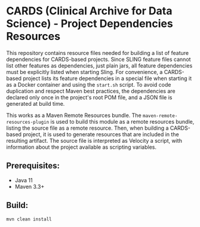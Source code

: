 # CARDS (Clinical Archive for Data Science) - Project Dependencies Resources

This repository contains resource files needed for building a list of feature dependencies for CARDS-based projects.
Since SLING feature files cannot list other features as dependencies, just plain jars, all feature dependencies must be explicitly listed when starting Sling.
For convenience, a CARDS-based project lists its feature dependencies in a special file when starting it as a Docker container and using the `start.sh` script.
To avoid code duplication and respect Maven best practices, the dependencies are declared only once in the project's root POM file, and a JSON file is generated at build time.

This works as a Maven Remote Resources bundle.
The `maven-remote-resources-plugin` is used to build this module as a remote resources bundle,
listing the source file as a remote resource.
Then, when building a CARDS-based project,
it is used to generate resources that are included in the resulting artifact.
The source file is interpreted as Velocity a script,
with information about the project available as scripting variables.

## Prerequisites:
* Java 11
* Maven 3.3+

## Build:
`mvn clean install`
